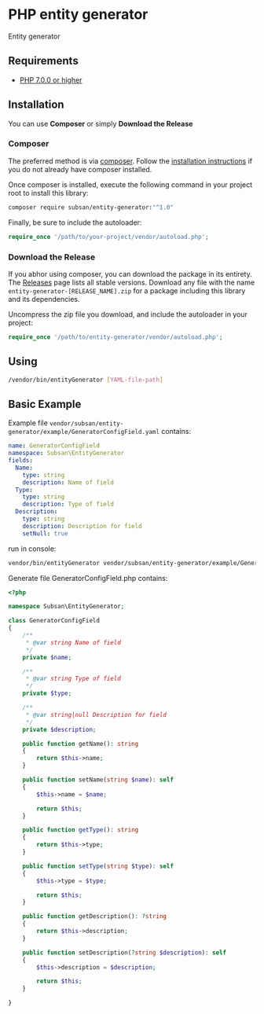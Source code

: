 # PHP entity generator #

Entity generator

## Requirements ##
* [PHP 7.0.0 or higher](http://www.php.net/)

## Installation ##

You can use **Composer** or simply **Download the Release**

### Composer

The preferred method is via [composer](https://getcomposer.org). Follow the
[installation instructions](https://getcomposer.org/doc/00-intro.md) if you do not already have
composer installed.

Once composer is installed, execute the following command in your project root to install this library:

```sh
composer require subsan/entity-generator:"^1.0"
```

Finally, be sure to include the autoloader:

```php
require_once '/path/to/your-project/vendor/autoload.php';
```

### Download the Release

If you abhor using composer, you can download the package in its entirety. The [Releases](https://github.com/subsan/entity-generator/releases) page lists all stable versions. Download any file
with the name `entity-generator-[RELEASE_NAME].zip` for a package including this library and its dependencies.

Uncompress the zip file you download, and include the autoloader in your project:

```php
require_once '/path/to/entity-generator/vendor/autoload.php';
```

## Using ##

```sh
/vendor/bin/entityGenerator [YAML-file-path]
```

## Basic Example ##

Example file `vendor/subsan/entity-generator/example/GeneratorConfigField.yaml` contains:
```yaml
name: GeneratorConfigField
namespace: Subsan\EntityGenerator
fields:
  Name:
    type: string
    description: Name of field
  Type:
    type: string
    description: Type of field
  Description:
    type: string
    description: Description for field
    setNull: true
```

run in console:
```sh
vendor/bin/entityGenerator vendor/subsan/entity-generator/example/GeneratorConfigField.yaml > GeneratorConfigField.php
```

Generate file GeneratorConfigField.php contains:
```php
<?php

namespace Subsan\EntityGenerator;

class GeneratorConfigField
{
    /**
     * @var string Name of field
     */
    private $name;

    /**
     * @var string Type of field
     */
    private $type;

    /**
     * @var string|null Description for field
     */
    private $description;

    public function getName(): string
    {
        return $this->name;
    }

    public function setName(string $name): self
    {
        $this->name = $name;

        return $this;
    }

    public function getType(): string
    {
        return $this->type;
    }

    public function setType(string $type): self
    {
        $this->type = $type;

        return $this;
    }

    public function getDescription(): ?string
    {
        return $this->description;
    }

    public function setDescription(?string $description): self
    {
        $this->description = $description;

        return $this;
    }

}

```
